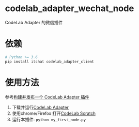 # codelab_adapter_wechat_node
CodeLab Adapter 的微信插件

# 依赖
```bash
# Python >= 3.6
pip install itchat codelab_adapter_client
```

# 使用方法
参考[构建并发布一个 CodeLab Adapter 插件](https://blog.just4fun.site/post/%E7%BC%96%E7%A8%8B/publish-codelab-adapter-extension/)

1. 下载并运行[CodeLab Adapter](https://adapter.codelab.club/)
2. 使用chrome/Firefox 打开[CodeLab Scratch](http://scratch3v2.codelab.club)
3. 运行本插件: `python my_first_node.py`
